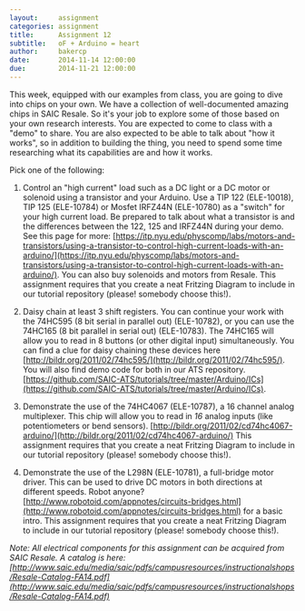 ```yaml
---
layout:     assignment
categories: assignment
title:      Assignment 12
subtitle:   oF + Arduino = heart
author:     bakercp
date:       2014-11-14 12:00:00
due:        2014-11-21 12:00:00
---
```


This week, equipped with our examples from class, you are going to dive into chips on your own.  We have a collection of well-documented amazing chips in SAIC Resale.  So it's your job to explore some of those based on your own research interests.  You are expected to come to class with a "demo" to share.  You are also expected to be able to talk about "how it works", so in addition to building the thing, you need to spend some time researching what its capabilities are and how it works.

Pick one of the following:

1.  Control an "high current" load such as a DC light or a DC motor or solenoid using a transistor and your Arduino.  Use a TIP 122 (ELE-10018), TIP 125 (ELE-10784) or Mosfet IRFZ44N (ELE-10780) as a "switch" for your high current load.  Be prepared to talk about what a transistor is and the differences between the 122, 125 and IRFZ44N during your demo.  See this page for more: [https://itp.nyu.edu/physcomp/labs/motors-and-transistors/using-a-transistor-to-control-high-current-loads-with-an-arduino/](https://itp.nyu.edu/physcomp/labs/motors-and-transistors/using-a-transistor-to-control-high-current-loads-with-an-arduino/).  You can also buy solenoids and motors from Resale.  This assignment requires that you create a neat Fritzing Diagram to include in our tutorial repository (please! somebody choose this!).

1. Daisy chain at least 3 shift registers.  You can continue your work with the 74HC595 (8 bit serial in parallel out) (ELE-10782), or you can use the 74HC165 (8 bit parallel in serial out) (ELE-10783).  The 74HC165 will allow you to read in 8 buttons (or other digital input) simultaneously.  You can find a clue for daisy chaining these devices here [http://bildr.org/2011/02/74hc595/](http://bildr.org/2011/02/74hc595/).  You will also find demo code for both in our ATS repository. [https://github.com/SAIC-ATS/tutorials/tree/master/Arduino/ICs](https://github.com/SAIC-ATS/tutorials/tree/master/Arduino/ICs).

1. Demonstrate the use of the 74HC4067 (ELE-10787), a 16 channel analog multiplexer.  This chip will allow you to read in _16_ analog inputs (like potentiometers or bend sensors).  [http://bildr.org/2011/02/cd74hc4067-arduino/](http://bildr.org/2011/02/cd74hc4067-arduino/)  This assignment requires that you create a neat Fritzing Diagram to include in our tutorial repository (please! somebody choose this!).

1. Demonstrate the use of the L298N (ELE-10781), a full-bridge motor driver.  This can be used to drive DC motors in both directions at different speeds.  Robot anyone?  [http://www.robotoid.com/appnotes/circuits-bridges.html](http://www.robotoid.com/appnotes/circuits-bridges.html) for a basic intro.  This assignment requires that you create a neat Fritzing Diagram to include in our tutorial repository (please! somebody choose this!).


_Note: All electrical components for this assignment can be acquired from SAIC Resale.  A catalog is here: [http://www.saic.edu/media/saic/pdfs/campusresources/instructionalshops/Resale-Catalog-FA14.pdf](http://www.saic.edu/media/saic/pdfs/campusresources/instructionalshops/Resale-Catalog-FA14.pdf)_